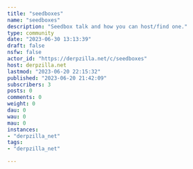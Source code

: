 ```yaml
---
title: "seedboxes" 
name: "seedboxes"
description: "Seedbox talk and how you can host/find one."
type: community
date: "2023-06-30 13:13:39"
draft: false
nsfw: false
actor_id: "https://derpzilla.net/c/seedboxes"
host: derpzilla.net
lastmod: "2023-06-20 22:15:32"
published: "2023-06-20 21:42:09"
subscribers: 3
posts: 0
comments: 0
weight: 0
dau: 0
wau: 0
mau: 0
instances:
- "derpzilla_net"
tags: 
- "derpzilla_net"

---
```

